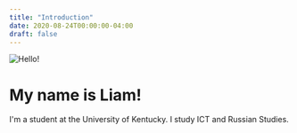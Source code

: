 ```yaml
---
title: "Introduction"
date: 2020-08-24T00:00:00-04:00
draft: false
---
```


![Hello!](https://zen-lamarr-b60ff0.netlify.app/Hello.jpg)

<h1> My name is Liam! </h1>
<p>I'm a student at the University of Kentucky. I study ICT and Russian Studies.</p>
